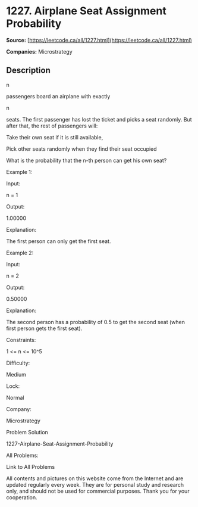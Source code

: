 # 1227. Airplane Seat Assignment Probability

**Source:** [https://leetcode.ca/all/1227.html](https://leetcode.ca/all/1227.html)

**Companies:** Microstrategy

## Description

n

passengers board an airplane with exactly

n

seats. The first passenger has lost the ticket
        and picks a seat randomly. But after that, the rest of passengers will:

Take their own seat if it is still available,

Pick other seats randomly when they find their seat occupied

What is the probability that the n-th person can get his own seat?

Example 1:

Input:

n = 1

Output:

1.00000

Explanation:

The first person can only get the first seat.

Example 2:

Input:

n = 2

Output:

0.50000

Explanation:

The second person has a probability of 0.5 to get the second seat (when first person gets the first seat).

Constraints:

1 <= n <= 10^5

Difficulty:

Medium

Lock:

Normal

Company:

Microstrategy

Problem Solution

1227-Airplane-Seat-Assignment-Probability

All Problems:

Link to All Problems

All contents and pictures on this website come from the Internet and are updated regularly every week. They are for personal study and research only, and should not be used for commercial purposes. Thank you for your cooperation.

